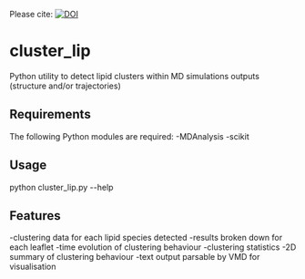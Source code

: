 Please cite: [![DOI](https://zenodo.org/badge/4607/jhelie/cluster_lip.png)](http://dx.doi.org/10.5281/zenodo.10503)

cluster_lip
===========

Python utility to detect lipid clusters within MD simulations outputs (structure and/or trajectories)

Requirements
------------
The following Python modules are required:
-MDAnalysis
-scikit

Usage
-----
python cluster_lip.py --help

Features
--------
-clustering data for each lipid species detected
-results broken down for each leaflet
-time evolution of clustering behaviour
-clustering statistics
-2D summary of clustering behaviour
-text output parsable by VMD for visualisation

